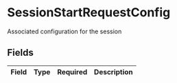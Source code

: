 # SessionStartRequestConfig

Associated configuration for the session


## Fields

| Field       | Type        | Required    | Description |
| ----------- | ----------- | ----------- | ----------- |